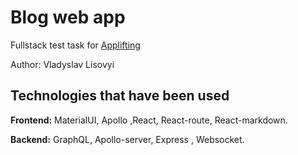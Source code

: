 # Blog web app

Fullstack test task for [Applifting](https://github.com/Applifting/fullstack-exercise/blob/master/assignment.md)

Author: Vladyslav Lisovyi

## Technologies that have been used

**Frontend:** MaterialUI, Apollo ,React, React-route, React-markdown.

**Backend:** GraphQL, Apollo-server, Express , Websocket.
